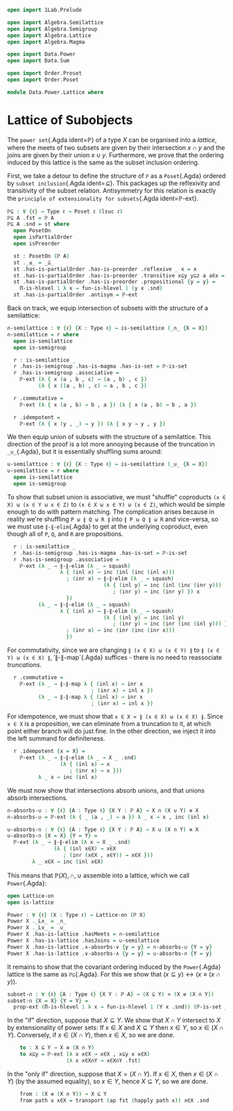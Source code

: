 ```agda
open import 1Lab.Prelude

open import Algebra.Semilattice
open import Algebra.Semigroup
open import Algebra.Lattice
open import Algebra.Magma

open import Data.Power
open import Data.Sum

open import Order.Proset
open import Order.Poset

module Data.Power.Lattice where
```

# Lattice of Subobjects

The `power set`{.Agda ident=ℙ} of a type $X$ can be organised into a
_lattice_, where the meets of two subsets are given by their
intersection $x \cap y$ and the joins are given by their union $x \cup
y$. Furthermore, we prove that the ordering induced by this lattice is
the same as the subset inclusion ordering.

First, we take a detour to define the structure of `ℙ` as a
`Poset`{.Agda} ordered by `subset inclusion`{.Agda ident=_⊆_}. This
packages up the reflexivity and transitivity of the subset relation.
Antisymmetry for this relation is exactly the `principle of
extensionality for subsets`{.Agda ident=ℙ-ext}.

```agda
ℙ⊆ : ∀ {ℓ} → Type ℓ → Poset ℓ (lsuc ℓ)
ℙ⊆ A .fst = ℙ A
ℙ⊆ A .snd = st where
  open PosetOn
  open isPartialOrder
  open isPreorder

  st : PosetOn (ℙ A)
  st ._≤_ = _⊆_
  st .has-is-partialOrder .has-is-preorder .reflexive _ x = x
  st .has-is-partialOrder .has-is-preorder .transitive x⊆y y⊆z a a∈x = y⊆z a (x⊆y a a∈x)
  st .has-is-partialOrder .has-is-preorder .propositional {y = y} =
    Π-is-hlevel 1 λ x → fun-is-hlevel 1 (y x .snd)
  st .has-is-partialOrder .antisym = ℙ-ext
```

Back on track, we equip intersection of subsets with the structure of a
semilattice:

```agda
∩-semilattice : ∀ {ℓ} {X : Type ℓ} → is-semilattice (_∩_ {X = X})
∩-semilattice = r where
  open is-semilattice
  open is-semigroup

  r : is-semilattice _
  r .has-is-semigroup .has-is-magma .has-is-set = ℙ-is-set
  r .has-is-semigroup .associative =
    ℙ-ext (λ { x (a , b , c) → (a , b) , c })
          (λ { x ((a , b) , c) → a , b , c })

  r .commutative =
    ℙ-ext (λ { x (a , b) → b , a }) (λ { x (a , b) → b , a })

  r .idempotent =
    ℙ-ext (λ { x (y , _) → y }) (λ { x y → y , y })
```

We then equip union of subsets with the structure of a semilattice. This
direction of the proof is a lot more annoying because of the truncation
in `_∪_`{.Agda}, but it is essentially shuffling sums around:

```agda
∪-semilattice : ∀ {ℓ} {X : Type ℓ} → is-semilattice (_∪_ {X = X})
∪-semilattice = r where
  open is-semilattice
  open is-semigroup
```

To show that subset union is associative, we must "shuffle" coproducts
`(x ∈ X) ⊎ (x ∈ Y ⊎ x ∈ Z)` to `(x ∈ X ⊎ x ∈ Y) ⊎ (x ∈ Z)`, which would
be simple enough to do with pattern matching. The complication arises
because in reality we're shuffling `P ⊎ ∥ Q ⊎ R ∥` into `∥ P ⊎ Q ∥ ⊎ R`
and vice-versa, so we must use `∥-∥-elim`{.Agda} to get at the
underlying coproduct, even though all of `P`, `Q`, and `R` are
propositions.

```agda
  r : is-semilattice _
  r .has-is-semigroup .has-is-magma .has-is-set = ℙ-is-set
  r .has-is-semigroup .associative =
    ℙ-ext (λ _ → ∥-∥-elim (λ _ → squash)
                 λ { (inl x) → inc (inl (inc (inl x)))
                   ; (inr x) → ∥-∥-elim (λ _ → squash)
                               (λ { (inl y) → inc (inl (inc (inr y)))
                                  ; (inr y) → inc (inr y) }) x
                   })
          (λ _ → ∥-∥-elim (λ _ → squash)
                 λ { (inl x) → ∥-∥-elim (λ _ → squash)
                               (λ { (inl y) → inc (inl y)
                                  ; (inr y) → inc (inr (inc (inl y))) }) x
                   ; (inr x) → inc (inr (inc (inr x)))
                   })
```

For commutativity, since we are changing `∥ (x ∈ X) ⊎ (x ∈ Y) ∥` to `∥
(x ∈ Y) ⊎ (x ∈ X) ∥`, ‵∥-∥-map`{.Agda} suffices - there is no need to
reassociate _truncations_.

```agda
  r .commutative =
    ℙ-ext (λ _ → ∥-∥-map λ { (inl x) → inr x
                           ; (inr x) → inl x })
          (λ _ → ∥-∥-map λ { (inl x) → inr x
                           ; (inr x) → inl x })
```

For idempotence, we must show that `x ∈ X ≃ ∥ (x ∈ X) ⊎ (x ∈ X) ∥`.
Since `x ∈ X` is a proposition, we can eliminate from a truncation to
it, at which point either branch will do just fine. In the other
direction, we inject it into the left summand for definiteness.

```agda
  r .idempotent {x = X} =
    ℙ-ext (λ _ → ∥-∥-elim (λ _ → X _ .snd)
                 (λ { (inl x) → x
                    ; (inr x) → x }))
          λ _ x → inc (inl x)
```

We must now show that intersections absorb unions, and that unions
absorb intersections.

```agda
∩-absorbs-∪ : ∀ {ℓ} {A : Type ℓ} {X Y : ℙ A} → X ∩ (X ∪ Y) ≡ X
∩-absorbs-∪ = ℙ-ext (λ { _ (a , _) → a }) λ _ x → x , inc (inl x)

∪-absorbs-∩ : ∀ {ℓ} {A : Type ℓ} {X Y : ℙ A} → X ∪ (X ∩ Y) ≡ X
∪-absorbs-∩ {X = X} {Y = Y} =
  ℙ-ext (λ _ → ∥-∥-elim (λ x → X _ .snd)
               (λ { (inl x∈X) → x∈X
                  ; (inr (x∈X , x∈Y)) → x∈X }))
        λ _ x∈X → inc (inl x∈X) 
```

This means that $\mathbb{P}(X), \cap, \cup$ assemble into a lattice,
which we call `Power`{.Agda}:

```agda
open Lattice-on
open is-lattice

Power : ∀ {ℓ} (X : Type ℓ) → Lattice-on (ℙ X)
Power X ._L∧_ = _∩_
Power X ._L∨_ = _∪_
Power X .has-is-lattice .hasMeets = ∩-semilattice
Power X .has-is-lattice .hasJoins = ∪-semilattice
Power X .has-is-lattice .∧-absorbs-∨ {y = y} = ∩-absorbs-∪ {Y = y}
Power X .has-is-lattice .∨-absorbs-∧ {y = y} = ∪-absorbs-∩ {Y = y}
```

It remains to show that the covariant ordering induced by the
`Power`{.Agda} lattice is the same as `ℙ⊆`{.Agda}. For this we show that
$(x ⊆ y) \leftrightarrow (x ≡ (x ∩ y))$.

```agda
subset-∩ : ∀ {ℓ} {A : Type ℓ} {X Y : ℙ A} → (X ⊆ Y) ≃ (X ≡ (X ∩ Y))
subset-∩ {X = X} {Y = Y} =
  prop-ext (Π-is-hlevel 1 λ x → fun-is-hlevel 1 (Y x .snd)) (ℙ-is-set _ _) to from where
```

In the "if" direction, suppose that $X \subseteq Y$. We show that $X ∩
Y$ intersect to $X$ by extensionality of power sets: If $x \in X$ and $X
\subseteq Y$ then $x \in Y$, so $x \in (X \cap Y)$. Conversely, if $x
\in (X \cap Y)$, then $x \in X$, so we are done.

```agda
    to : X ⊆ Y → X ≡ (X ∩ Y)
    to x⊆y = ℙ-ext (λ x x∈X → x∈X , x⊆y x x∈X)
                   (λ x x∈X∩Y → x∈X∩Y .fst)
```

In the "only if" direction, suppose that $X = (X \cap Y)$. If $x \in X$,
then $x \in (X \cap Y)$ (by the assumed equality), so $x \in Y$, hence
$X \subseteq Y$, so we are done.

```agda
    from : (X ≡ (X ∩ Y)) → X ⊆ Y
    from path x x∈X = transport (ap fst (happly path x)) x∈X .snd
```
